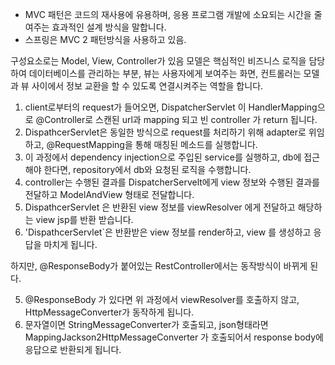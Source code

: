 - MVC 패턴은 코드의 재사용에 유용하며, 응용 프로그램 개발에 소요되는 시간을 줄여주는 효과적인 설계 방식을 말합니다.
- 스프링은 MVC 2 패턴방식을 사용하고 있음.

구성요소로는 Model, View, Controller가 있음
모델은 핵심적인 비즈니스 로직을 담당하여 데이터베이스를 관리하는 부분, 
뷰는 사용자에게 보여주는 화면, 
컨트롤러는 모델과 뷰 사이에서 정보 교환을 할 수 있도록 연결시켜주는 역할을 합니다.

1. client로부터의 request가 들어오면, DispatcherServlet 이 HandlerMapping으로 @Controller로 스캔된 url과 mapping 되고 빈 controller 가 return 됩니다.
2. DispathcerServlet은 동일한 방식으로 request를 처리하기 위해 adapter로 위임하고, @RequestMapping을 통해 매칭된 메소드를 실행합니다.
3. 이 과정에서 dependency injection으로 주입된 service를 실행하고, db에 접근해야 한다면, repository에서 db와 요청된 로직을 수행합니다.
4. controller는 수행된 결과를 DispatcherServelt에게 view 정보와 수행된 결과를 전달하고 ModelAndView 형태로 전달합니다.
5. DispathcerServlet 은 반환된 view 정보를 viewResolver 에게 전달하고 해당하는 view jsp를 반환 받습니다.
6. 'DispathcerServlet`은 반환받은 view 정보를 render하고, view 를 생성하고 응답을 마치게 됩니다.

하지만, @ResponseBody가 붙어있는 RestController에서는 동작방식이 바뀌게 된다.

5. @ResponseBody 가 있다면 위 과정에서 viewResolver를 호출하지 않고, HttpMessageConverter가 동작하게 됩니다.
6. 문자열이면 StringMessageConverter가 호출되고, json형태라면 MappingJackson2HttpMessageConverter 가 호출되어서 response body에 응답으로 반환되게 됩니다.
